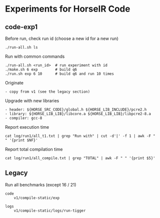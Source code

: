# Experiments for HorseIR Code

## code-exp1

Before run, check run id (choose a new id for a new run)

    ./run-all.sh ls

Run with common commands

    ./run-all.sh <run_id>  # run experiment with id
    ./make.sh 6 exp        # build q6
    ./run.sh exp 6 10      # build q6 and run 10 times

Originate

    - copy from v1 (see the legacy section)

Upgrade with new libraries

    - header: ${HORSE_SRC_CODE}/global.h ${HORSE_LIB_INCLUDE}/pcre2.h
    - library: ${HORSE_LIB_LIB}/libcore.a ${HORSE_LIB_LIB}/libpcre2-8.a
    - compiler: gcc-8

Report execution time

    cat log/run1/all_t1.txt | grep "Run with" | cut -d'|' -f 1 | awk -F " " '{print $NF}'

Report total compilation time

    cat log/run1/all_compile.txt | grep "TOTAL" | awk -F " " '{print $5}'


## Legacy

Run all benchmarks (except 16 / 21)

    code
        v1/compile-static/exp
    
    logs
        v1/compile-static/logs/run-tigger


